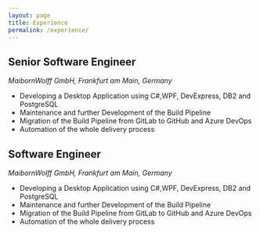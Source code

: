 ```yaml
---
layout: page
title: Experience
permalink: /experience/
---
```


## Senior Software Engineer
*MaibornWolff GmbH, Frankfurt am Main, Germany*  
- Developing a Desktop Application using C#,WPF, DevExpress, DB2 and PostgreSQL
- Maintenance and further Development of the Build Pipeline
- Migration of the Build Pipeline from GitLab to GitHub and Azure DevOps
- Automation of the whole delivery process


## Software Engineer
*MaibornWolff GmbH, Frankfurt am Main, Germany*  
- Developing a Desktop Application using C#,WPF, DevExpress, DB2 and PostgreSQL
- Maintenance and further Development of the Build Pipeline
- Migration of the Build Pipeline from GitLab to GitHub and Azure DevOps
- Automation of the whole delivery process
  
